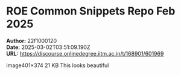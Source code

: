# ROE Common Snippets Repo Feb 2025

**Author:** 22f1000120  
**Date:** 2025-03-02T03:51:09.190Z  
**URL:** https://discourse.onlinedegree.iitm.ac.in/t/168901/601969

image401×374 21 KB
This looks beautiful 
